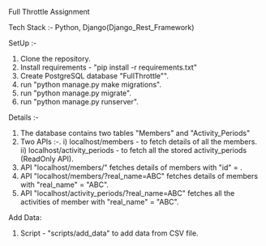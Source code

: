 Full Throttle Assignment

Tech Stack :- Python, Django(Django_Rest_Framework)

SetUp :-
1. Clone the repository.
2. Install requirements - "pip install -r requirements.txt"
3. Create PostgreSQL database "FullThrottle"".
4. run "python manage.py make migrations".
5. run "python manage.py migrate".
6. run "python manage.py runserver". 

Details :-
1. The database contains two tables "Members" and "Activity_Periods"
2. Two APIs :-.
   i) localhost/members - to fetch details of all the members. 
   ii) localhost/activity_periods - to fetch all the stored activity_periods (ReadOnly API).
3. API "localhost/members/<int>" fetches details of members with "id" = <int>.
4. API "localhost/members/?real_name=ABC" fetches details of members with "real_name" = "ABC".
5. API "localhost/activity_periods/?real_name=ABC" fetches all the activities of member with "real_name" = "ABC".

Add Data:
1. Script - "scripts/add_data" to add data from CSV file.
 
